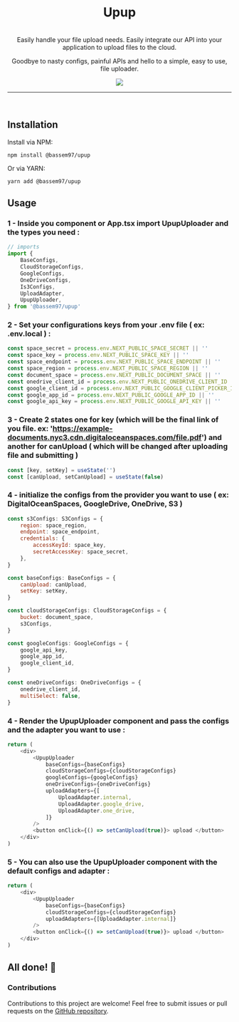 <h1 align="center">
   Upup
</h1>

<br/>

<div align="center">
  Easily handle your file upload needs. Easily integrate our API into your application to upload files to the cloud.

Goodbye to nasty configs, painful APIs and hello to a simple, easy to use, file uploader.

</div>

<p align="center">
  <a href="https://github.com/uNotesOfficial/upup">
    <img src="https://img.shields.io/badge/gzipped-206kb-4ba0f6" />
  </a>

<hr/>
<br />

## Installation

Install via NPM:

```shell
npm install @bassem97/upup
```

Or via YARN:

```shell
yarn add @bassem97/upup
```

## Usage

### 1 - Inside you component or App.tsx import UpupUploader and the types you need :

```javascript
// imports
import {
    BaseConfigs,
    CloudStorageConfigs,
    GoogleConfigs,
    OneDriveConfigs,
    Is3Configs,
    UploadAdapter,
    UpupUploader,
} from '@bassem97/upup'
```

### 2 - Set your configurations keys from your .env file ( ex: .env.local ) :

```javascript
const space_secret = process.env.NEXT_PUBLIC_SPACE_SECRET || ''
const space_key = process.env.NEXT_PUBLIC_SPACE_KEY || ''
const space_endpoint = process.env.NEXT_PUBLIC_SPACE_ENDPOINT || ''
const space_region = process.env.NEXT_PUBLIC_SPACE_REGION || ''
const document_space = process.env.NEXT_PUBLIC_DOCUMENT_SPACE || ''
const onedrive_client_id = process.env.NEXT_PUBLIC_ONEDRIVE_CLIENT_ID || ''
const google_client_id = process.env.NEXT_PUBLIC_GOOGLE_CLIENT_PICKER_ID || ''
const google_app_id = process.env.NEXT_PUBLIC_GOOGLE_APP_ID || ''
const google_api_key = process.env.NEXT_PUBLIC_GOOGLE_API_KEY || ''
```

### 3 - Create 2 states one for key (which will be the final link of you file. ex: 'https://example-documents.nyc3.cdn.digitaloceanspaces.com/file.pdf') and another for canUpload ( which will be changed after uploading file and submitting )

```javascript
const [key, setKey] = useState('')
const [canUpload, setCanUpload] = useState(false)
```

### 4 - initialize the configs from the provider you want to use ( ex: DigitalOceanSpaces, GoogleDrive, OneDrive, S3 )

```javascript
const s3Configs: S3Configs = {
    region: space_region,
    endpoint: space_endpoint,
    credentials: {
        accessKeyId: space_key,
        secretAccessKey: space_secret,
    },
}

const baseConfigs: BaseConfigs = {
    canUpload: canUpload,
    setKey: setKey,
}

const cloudStorageConfigs: CloudStorageConfigs = {
    bucket: document_space,
    s3Configs,
}

const googleConfigs: GoogleConfigs = {
    google_api_key,
    google_app_id,
    google_client_id,
}

const oneDriveConfigs: OneDriveConfigs = {
    onedrive_client_id,
    multiSelect: false,
}
```

### 4 - Render the UpupUploader component and pass the configs and the adapter you want to use :

```javascript
return (
    <div>
        <UpupUploader
            baseConfigs={baseConfigs}
            cloudStorageConfigs={cloudStorageConfigs}
            googleConfigs={googleConfigs}
            oneDriveConfigs={oneDriveConfigs}
            uploadAdapters={[
                UploadAdapter.internal,
                UploadAdapter.google_drive,
                UploadAdapter.one_drive,
            ]}
        />
        <button onClick={() => setCanUpload(true)}> upload </button>
    </div>
)
```

### 5 - You can also use the UpupUploader component with the default configs and adapter :

```javascript
return (
    <div>
        <UpupUploader
            baseConfigs={baseConfigs}
            cloudStorageConfigs={cloudStorageConfigs}
            uploadAdapters={[UploadAdapter.internal]}
        />
        <button onClick={() => setCanUpload(true)}> upload </button>
    </div>
)
```

## All done! 🎉

### Contributions

Contributions to this project are welcome! Feel free to submit issues or pull requests on the [GitHub repository](https://github.com/uNotesOfficial/upup.git).
